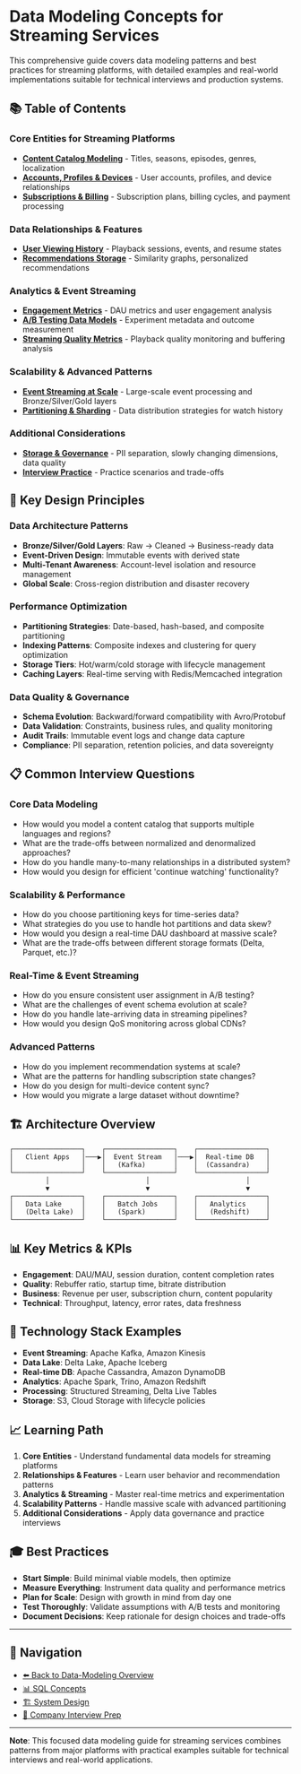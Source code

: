 # Data Modeling Concepts for Streaming Services

This comprehensive guide covers data modeling patterns and best practices for streaming platforms, with detailed examples and real-world implementations suitable for technical interviews and production systems.

## 📚 Table of Contents

### Core Entities for Streaming Platforms

* **[Content Catalog Modeling](content-catalog.md)** - Titles, seasons, episodes, genres, localization
* **[Accounts, Profiles & Devices](accounts-profiles-devices.md)** - User accounts, profiles, and device relationships
* **[Subscriptions & Billing](subscriptions-billing.md)** - Subscription plans, billing cycles, and payment processing

### Data Relationships & Features

* **[User Viewing History](user-viewing-history.md)** - Playback sessions, events, and resume states
* **[Recommendations Storage](recommendations-storage.md)** - Similarity graphs, personalized recommendations

### Analytics & Event Streaming

* **[Engagement Metrics](engagement-metrics.md)** - DAU metrics and user engagement analysis
* **[A/B Testing Data Models](ab-testing.md)** - Experiment metadata and outcome measurement
* **[Streaming Quality Metrics](streaming-quality.md)** - Playback quality monitoring and buffering analysis

### Scalability & Advanced Patterns

* **[Event Streaming at Scale](event-streaming-at-scale.md)** - Large-scale event processing and Bronze/Silver/Gold layers
* **[Partitioning & Sharding](partitioning-sharding.md)** - Data distribution strategies for watch history

### Additional Considerations

* **[Storage & Governance](additional-considerations.md)** - PII separation, slowly changing dimensions, data quality
* **[Interview Practice](interview-practice-note.md)** - Practice scenarios and trade-offs

## 🎯 Key Design Principles

### Data Architecture Patterns

* **Bronze/Silver/Gold Layers**: Raw → Cleaned → Business-ready data
* **Event-Driven Design**: Immutable events with derived state
* **Multi-Tenant Awareness**: Account-level isolation and resource management
* **Global Scale**: Cross-region distribution and disaster recovery

### Performance Optimization

* **Partitioning Strategies**: Date-based, hash-based, and composite partitioning
* **Indexing Patterns**: Composite indexes and clustering for query optimization
* **Storage Tiers**: Hot/warm/cold storage with lifecycle management
* **Caching Layers**: Real-time serving with Redis/Memcached integration

### Data Quality & Governance

* **Schema Evolution**: Backward/forward compatibility with Avro/Protobuf
* **Data Validation**: Constraints, business rules, and quality monitoring
* **Audit Trails**: Immutable event logs and change data capture
* **Compliance**: PII separation, retention policies, and data sovereignty

## 📋 Common Interview Questions

### Core Data Modeling

* How would you model a content catalog that supports multiple languages and regions?
* What are the trade-offs between normalized and denormalized approaches?
* How do you handle many-to-many relationships in a distributed system?
* How would you design for efficient 'continue watching' functionality?

### Scalability & Performance

* How do you choose partitioning keys for time-series data?
* What strategies do you use to handle hot partitions and data skew?
* How would you design a real-time DAU dashboard at massive scale?
* What are the trade-offs between different storage formats (Delta, Parquet, etc.)?

### Real-Time & Event Streaming

* How do you ensure consistent user assignment in A/B testing?
* What are the challenges of event schema evolution at scale?
* How do you handle late-arriving data in streaming pipelines?
* How would you design QoS monitoring across global CDNs?

### Advanced Patterns

* How do you implement recommendation systems at scale?
* What are the patterns for handling subscription state changes?
* How do you design for multi-device content sync?
* How would you migrate a large dataset without downtime?

## 🏗️ Architecture Overview

```diagram
┌─────────────────┐    ┌─────────────────┐    ┌─────────────────┐
│   Client Apps   │───▶│  Event Stream   │───▶│  Real-time DB   │
│                 │    │   (Kafka)       │    │  (Cassandra)    │
└─────────────────┘    └─────────────────┘    └─────────────────┘
         │                        │                        │
         ▼                        ▼                        ▼
┌─────────────────┐    ┌─────────────────┐    ┌─────────────────┐
│   Data Lake     │    │   Batch Jobs    │    │   Analytics     │
│   (Delta Lake)  │    │   (Spark)       │    │   (Redshift)    │
└─────────────────┘    └─────────────────┘    └─────────────────┘
```

## 📊 Key Metrics & KPIs

* **Engagement**: DAU/MAU, session duration, content completion rates
* **Quality**: Rebuffer ratio, startup time, bitrate distribution
* **Business**: Revenue per user, subscription churn, content popularity
* **Technical**: Throughput, latency, error rates, data freshness

## 🔧 Technology Stack Examples

* **Event Streaming**: Apache Kafka, Amazon Kinesis
* **Data Lake**: Delta Lake, Apache Iceberg
* **Real-time DB**: Apache Cassandra, Amazon DynamoDB
* **Analytics**: Apache Spark, Trino, Amazon Redshift
* **Processing**: Structured Streaming, Delta Live Tables
* **Storage**: S3, Cloud Storage with lifecycle policies

## 📈 Learning Path

1. **Core Entities** - Understand fundamental data models for streaming platforms
2. **Relationships & Features** - Learn user behavior and recommendation patterns
3. **Analytics & Streaming** - Master real-time metrics and experimentation
4. **Scalability Patterns** - Handle massive scale with advanced partitioning
5. **Additional Considerations** - Apply data governance and practice interviews

## 🎓 Best Practices

* **Start Simple**: Build minimal viable models, then optimize
* **Measure Everything**: Instrument data quality and performance metrics
* **Plan for Scale**: Design with growth in mind from day one
* **Test Thoroughly**: Validate assumptions with A/B tests and monitoring
* **Document Decisions**: Keep rationale for design choices and trade-offs

---

## 🔗 Navigation

* [⬅️ Back to Data-Modeling Overview](../README.md)
* [📊 SQL Concepts](../../SQL/README.md)
* [🏗️ System Design](../../System-Design/README.md)
* [🏢 Company Interview Prep](../../../interviews/README.md)

---

**Note**: This focused data modeling guide for streaming services combines patterns from major platforms with practical examples suitable for technical interviews and real-world applications.